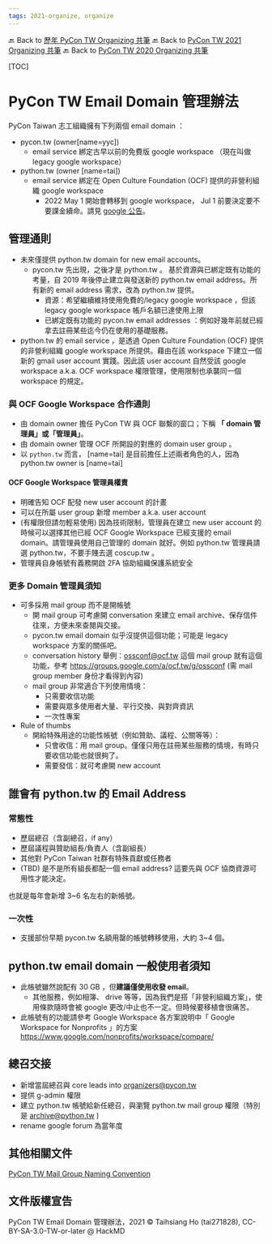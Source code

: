 ```yaml
---
tags: 2021-organize, organize
---
```


🔙 Back to [歷年 PyCon TW Organizing 共筆](/ryPr7SFyP/%2FHM5mHCFKQCu7-W5ea8ITcw%3Fview)
🔙 Back to [PyCon TW 2021 Organizing 共筆](/Wb9vQrfJQk-5tPoPR23hwA)
🔙 Back to [PyCon TW 2020 Organizing 共筆](/5u84SOprTUeQYBR57TH49w)

[TOC]


# PyCon TW Email Domain 管理辦法

PyCon Taiwan 志工組織擁有下列兩個 email domain ：

- pycon.tw (owner[name=yyc])
    - email service 綁定古早以前的免費版 google workspace （現在叫做 legacy google workspace）
- python.tw (owner [name=tai])
    - email service 綁定在 Open Culture Foundation (OCF) 提供的非營利組織 google workspace
        - 2022 May 1 開始會轉移到 google workspace， Jul 1 前要決定要不要課金續命。請見 [google 公告](https://support.google.com/a/answer/2855120?hl=en)。


## 管理通則

- 未來僅提供 python.tw domain for new email accounts。
    - pycon.tw 先出現，之後才是 python.tw 。 基於資源與已綁定既有功能的考量，自 2019 年後停止建立與發送新的 python.tw email address。所有新的 email address 需求，改為 python.tw 提供。
        - 資源：希望繼續維持使用免費的/legacy google workspace ，但該 legacy google workspace 帳戶名額已達使用上限
        - 已綁定既有功能的 pycon.tw email addresses ：例如好幾年前就已經拿去註冊某些迄今仍在使用的基礎服務。
- python.tw 的 email service ，是透過 Open Culture Foundation (OCF) 提供的非營利組織 google workspace 所提供。藉由在該 workspace 下建立一個新的 gmail user account 實踐。因此該 user account 自然受該 google workspace a.k.a. OCF workspace 權限管理，使用限制也承襲同一個 workspace 的規定。

### 與 OCF Google Workspace 合作通則

- 由 domain owner 擔任 PyCon TW 與 OCF 聯繫的窗口；下稱 **「 domain 管理員」或「管理員」**。
- 由 domain owner 管理 OCF 所開設的對應的 domain user group 。
- 以 `python.tw` 而言， [name=tai] 是目前擔任上述兩者角色的人，因為 python.tw owner is [name=tai]

#### OCF Google Workspace 管理員權責

- 明確告知 OCF 配發 new user account 的計畫
- 可以在所屬 user group 新增 member a.k.a. user account
- (有權限但請勿輕易使用) 因為技術限制，管理員在建立 new user account 的時候可以選擇其他已經 OCF Google Workspace 已經支援的 email domain。請管理員使用自己管理的 domain 就好。例如 python.tw 管理員請選 python.tw，不要手賤去選 coscup.tw 。
- 管理員自身帳號有義務開啟 2FA 協助組織保護系統安全


### 更多 Domain 管理員須知

- 可多採用 mail group 而不是開帳號
    - 開 mail group 可考慮開 conversation 來建立 email archive、保存信件往來，方便未來查閱與交接。
    - pycon.tw email domain 似乎沒提供這個功能；可能是 legacy workspace 方案的關係吧。
    - conversation history 舉例：ossconf@ocf.tw 這個 mail group 就有這個功能，參考 https://groups.google.com/a/ocf.tw/g/ossconf (需 mail group member 身份才看得到內容)
    - mail group 非常適合下列使用情境：
        - 只需要收信功能
        - 需要與眾多使用者大量、平行交換、與對齊資訊
        - 一次性專案
- Rule of thumbs
    - 開給特殊用途的功能性帳號（例如贊助、議程、公關等等）：
        - 只會收信：用 mail group。僅僅只用在註冊某些服務的情境，有時只要收信功能也就很夠了。
        - 需要發信：就可考慮開 new account


## 誰會有 python.tw 的 Email Address

### 常態性

- 歷屆總召（含副總召，if any）
- 歷屆議程與贊助組長/負責人（含副組長）
- 其他對 PyCon Taiwan 社群有特殊貢獻或任務者
- (TBD) 是不是所有組長都配一個 email address? 這要先與 OCF 協商資源可用性才能決定。

也就是每年會新增 3~6 名左右的新帳號。


### 一次性

- 支援部份早期 pycon.tw 名額用罄的帳號轉移使用，大約 3~4 個。


## python.tw email domain 一般使用者須知

- 此帳號雖然說配有 30 GB ，但**建議僅使用收發 email**。
    - 其他服務，例如相簿、 drive 等等，因為我們是搭「非營利組織方案」，使用條款隨時會被 google 更改/中止也不一定。但時候要移植會很痛苦。
- 此帳號有的功能請參考 Google Workspace 各方案說明中「 Google Workspace for Nonprofits 」的方案 https://www.google.com/nonprofits/workspace/compare/

## 總召交接
- 新增當屆總召與 core leads into organizers@pycon.tw
- 提供 g-admin 權限
- 建立 python.tw 帳號給新任總召，與瀏覽 python.tw mail group 權限（特別是 archive@python.tw )
- rename google forum 為當年度

## 其他相關文件

[PyCon TW Mail Group Naming Convention](/xGPsR6WZQpKdZnFzFqePuw)


## 文件版權宣告

PyCon TW Email Domain 管理辦法，2021 © Taihsiang Ho (tai271828), CC-BY-SA-3.0-TW-or-later @ HackMD

